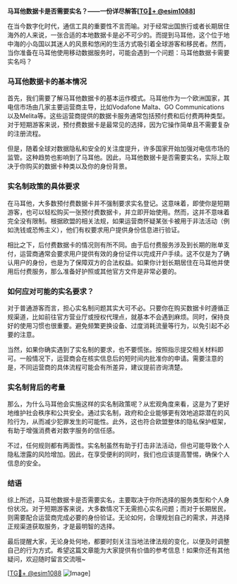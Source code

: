 **马耳他数据卡是否需要实名？——一份详尽解答[[TG💪+ @esim1088](https://t.me/s/esim1088)]**

在当今数字化时代，通信工具的重要性不言而喻。对于经常出国旅行或者长期居住海外的人来说，一张合适的本地数据卡是必不可少的。而提到马耳他，这个位于地中海的小岛国以其迷人的风景和悠闲的生活方式吸引着全球游客和移民者。然而，当你准备在马耳他使用移动数据服务时，可能会遇到一个问题：马耳他数据卡需要实名吗？

### 马耳他数据卡的基本情况

首先，我们需要了解马耳他数据卡的基本运作模式。马耳他作为一个欧洲国家，其电信市场由几家主要运营商主导，比如Vodafone Malta、GO Communications以及Melita等。这些运营商提供的数据卡服务通常包括预付费和后付费两种类型。对于短期游客来说，预付费数据卡是最常见的选择，因为它操作简单且不需要复杂的注册流程。

但是，随着全球对数据隐私和安全的关注度提升，许多国家开始加强对电信市场的监管。这种趋势也影响到了马耳他。因此，马耳他数据卡是否需要实名，实际上取决于你购买的数据卡种类以及你的身份背景。

### 实名制政策的具体要求

在马耳他，大多数预付费数据卡并不强制要求实名登记。这意味着，即使你是短期游客，也可以轻松购买一张预付费数据卡，并立即开始使用。然而，这并不意味着完全没有限制。根据欧盟的相关法规，如果运营商怀疑某张卡被用于非法活动（例如洗钱或恐怖主义），他们有权要求用户提供身份信息进行验证。

相比之下，后付费数据卡的情况则有所不同。由于后付费服务涉及到长期的账单支付，运营商通常会要求用户提供有效的身份证件以完成开户手续。这不仅是为了确认用户的身份，也是为了保障双方的合法权益。如果你计划长期居住在马耳他并使用后付费服务，那么准备好护照或其他官方文件是非常必要的。

### 如何应对可能的实名要求？

对于普通游客而言，担心实名制问题其实大可不必。只要你在购买数据卡时遵循正规渠道，比如前往官方营业厅或授权代理点，就基本不会遇到麻烦。同时，保持良好的使用习惯也很重要。避免频繁更换设备、过度消耗流量等行为，以免引起不必要的注意。

当然，如果你确实遇到了实名制的要求，也不要慌张。按照指示提交相关材料即可。一般情况下，运营商会在核实信息后的短时间内批准你的申请。需要注意的是，不同运营商的具体流程可能会有所差异，建议提前咨询清楚。

### 实名制背后的考量

那么，为什么马耳他会实施这样的实名制政策呢？从宏观角度来看，这是为了更好地维护社会秩序和公共安全。通过实名制，政府和企业能够更有效地追踪潜在的风险行为，从而减少犯罪发生的可能性。此外，这也符合欧盟整体的隐私保护框架，有助于增强消费者对数字服务的信任感。

不过，任何规则都有两面性。实名制虽然有助于打击非法活动，但也可能导致个人隐私泄露的风险增加。因此，在享受便利的同时，我们也应该提高警惕，确保个人信息的安全。

### 结语

综上所述，马耳他数据卡是否需要实名，主要取决于你所选择的服务类型和个人身份状况。对于短期游客来说，大多数情况下无需担心实名问题；而对于长期居民，则需要配合运营商完成必要的身份验证。无论如何，合理规划自己的需求，并选择正规渠道获取服务，才是最明智的选择。

最后提醒大家，无论身处何地，都要时刻关注当地法律法规的变化，以便及时调整自己的行为方式。希望这篇文章能为大家提供有价值的参考信息！如果你还有其他疑问，欢迎随时留言交流哦~

[[TG💪+ @esim1088](https://t.me/s/esim1088) ![Image](https://i.postimg.cc/4NQfJmqS/Snipaste-2025-05-13-00-14-12.png)]